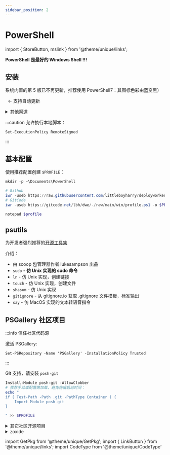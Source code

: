 ```yaml
---
sidebar_position: 2
---
```


# PowerShell

import { StoreButton, mslink } from '@theme/unique/links';

**PowerShell 是最好的 Windows Shell !!!**

## 安装

系统内置的第 5 版已不再更新，推荐使用 PowerShell7：其图标色彩由蓝变黑）

<p>
<StoreButton to={mslink`9MZ1SNWT0N5D`} text='从应用商店安装' />
&nbsp; ← 支持自动更新
</p>

 <details>
<summary>其他渠道</summary>

渠道二：从 GitHub 下载

    winget install Microsoft.PowerShell

渠道三：<LinkButton outline href="https://mirrors.tuna.tsinghua.edu.cn/github-release/PowerShell/PowerShell/LatestRelease/#:~:text=win%2Dx64.msi" name="清华镜像站" />

</details>

 <div className="no-admonition-icon">

:::caution 允许执行本地脚本：

 <CodeType cmd admin>

    Set-ExecutionPolicy RemoteSigned

</CodeType>

:::

</div>

## 基本配置

使用推荐配置创建 `$PROFILE`：

```powershell
mkdir -p ~\Documents\PowerShell

# Github
iwr -useb https://raw.githubusercontent.com/littleboyharry/deployworkenv/main/win/profile.ps1 -o $PROFILE
# GitCode
iwr -useb https://gitcode.net/lbh/dwe/-/raw/main/win/profile.ps1 -o $PROFILE

notepad $profile
```

## psutils

为开发者强烈推荐的[开源工具集](https://github.com/lukesampson/psutils)

<GetPkg name="psutils" choco scoop />

介绍：

- 由 scoop 包管理器作者 lukesampson 出品
- `sudo` - **仿 Unix 实现的 sudo 命令**
- `ln` - 仿 Unix 实现，创建链接
- `touch` - 仿 Unix 实现，创建文件
- `shasum` - 仿 Unix 实现
- `gitignore` - 从 gitignore.io 获取 .gitignore 文件模板，标准输出
- `say` - 仿 MacOS 实现的文本转语音指令

<!--
- `runat` - 微软已经废弃并在 Windows 2012 中删除的 at 命令的替代品
- `time` - Unix 时间命令的近似值
- `vimtutor` - Vim for Windows 附带的 vimtutor 不能与 Scoop 一起使用。这个可以
-->

## PSGallery 社区项目

:::info 信任社区代码源

激活 PSGallery:

    Set-PSRepository -Name 'PSGallery' -InstallationPolicy Trusted

:::

Git 支持，请安装 `posh-git`

```powershell
Install-Module posh-git -AllowClobber
# 推荐手动或配置懒加载，避免拖慢启动时间：
echo "
if ( Test-Path -Path .git -PathType Container ) {
    Import-Module posh-git
}

" >> $PROFILE

```

<details>
    <summary>其它社区开源项目</summary>

增强的补全菜单 [`GuiCompletion`](https://github.com/nightroman/PS-GuiCompletion),
增强 Tab 键弹出菜单

```powershell
Install-Module GuiCompletion
echo 'Install-GuiCompletion -Key Tab' >> $PROFILE

```

winget 补全：

```powershell
Install-Module kmt.winget.autocomplete
echo 'Import-Module kmt.winget.autocomplete' >> $PROFILE

```

</details>

 <details>
<summary>zoxide</summary>

记录切换的工作目录，<a href="/docs/devenv/modern-cli/zoxide" target="_blank" >参见</a>

</details>

import GetPkg from '@theme/unique/GetPkg';
import { LinkButton } from '@theme/unique/links';
import CodeType from '@theme/unique/CodeType'
